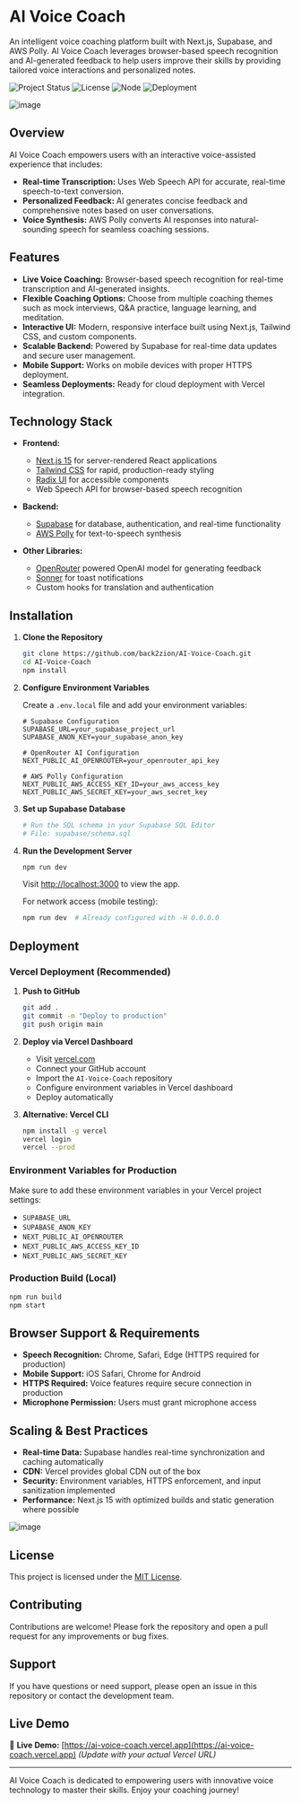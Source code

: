 # AI Voice Coach

An intelligent voice coaching platform built with Next.js, Supabase, and AWS Polly. AI Voice Coach leverages browser-based speech recognition and AI-generated feedback to help users improve their skills by providing tailored voice interactions and personalized notes.

![Project Status](https://img.shields.io/badge/status-production--ready-success.svg)
![License](https://img.shields.io/badge/license-MIT-blue.svg)
![Node](https://img.shields.io/badge/node-%3E%3D20.0.0-brightgreen.svg)
![Deployment](https://img.shields.io/badge/deployment-vercel--ready-orange.svg)

![image](https://github.com/user-attachments/assets/ea320086-efc0-4385-a131-03794bdfc52f)

## Overview

AI Voice Coach empowers users with an interactive voice-assisted experience that includes:
- **Real-time Transcription:** Uses Web Speech API for accurate, real-time speech-to-text conversion.
- **Personalized Feedback:** AI generates concise feedback and comprehensive notes based on user conversations.
- **Voice Synthesis:** AWS Polly converts AI responses into natural-sounding speech for seamless coaching sessions.

## Features

- **Live Voice Coaching:** Browser-based speech recognition for real-time transcription and AI-generated insights.
- **Flexible Coaching Options:** Choose from multiple coaching themes such as mock interviews, Q&A practice, language learning, and meditation.
- **Interactive UI:** Modern, responsive interface built using Next.js, Tailwind CSS, and custom components.
- **Scalable Backend:** Powered by Supabase for real-time data updates and secure user management.
- **Mobile Support:** Works on mobile devices with proper HTTPS deployment.
- **Seamless Deployments:** Ready for cloud deployment with Vercel integration.

## Technology Stack

- **Frontend:**  
  - [Next.js 15](https://nextjs.org/) for server-rendered React applications  
  - [Tailwind CSS](https://tailwindcss.com/) for rapid, production-ready styling  
  - [Radix UI](https://www.radix-ui.com/) for accessible components  
  - Web Speech API for browser-based speech recognition

- **Backend:**  
  - [Supabase](https://supabase.com/) for database, authentication, and real-time functionality  
  - [AWS Polly](https://aws.amazon.com/polly/) for text-to-speech synthesis  

- **Other Libraries:**  
  - [OpenRouter](https://openrouter.ai/) powered OpenAI model for generating feedback  
  - [Sonner](https://sonner.emilkowal.ski/) for toast notifications
  - Custom hooks for translation and authentication  

## Installation

1. **Clone the Repository**
   ```bash
   git clone https://github.com/back2zion/AI-Voice-Coach.git
   cd AI-Voice-Coach
   npm install
   ```

2. **Configure Environment Variables**

   Create a `.env.local` file and add your environment variables:
   ```env
   # Supabase Configuration
   SUPABASE_URL=your_supabase_project_url
   SUPABASE_ANON_KEY=your_supabase_anon_key

   # OpenRouter AI Configuration
   NEXT_PUBLIC_AI_OPENROUTER=your_openrouter_api_key

   # AWS Polly Configuration
   NEXT_PUBLIC_AWS_ACCESS_KEY_ID=your_aws_access_key
   NEXT_PUBLIC_AWS_SECRET_KEY=your_aws_secret_key
   ```

3. **Set up Supabase Database**
   ```bash
   # Run the SQL schema in your Supabase SQL Editor
   # File: supabase/schema.sql
   ```

4. **Run the Development Server**
   ```bash
   npm run dev
   ```
   Visit [http://localhost:3000](http://localhost:3000) to view the app.

   For network access (mobile testing):
   ```bash
   npm run dev  # Already configured with -H 0.0.0.0
   ```

## Deployment

### Vercel Deployment (Recommended)

1. **Push to GitHub**
   ```bash
   git add .
   git commit -m "Deploy to production"
   git push origin main
   ```

2. **Deploy via Vercel Dashboard**
   - Visit [vercel.com](https://vercel.com)
   - Connect your GitHub account
   - Import the `AI-Voice-Coach` repository
   - Configure environment variables in Vercel dashboard
   - Deploy automatically

3. **Alternative: Vercel CLI**
   ```bash
   npm install -g vercel
   vercel login
   vercel --prod
   ```

### Environment Variables for Production
Make sure to add these environment variables in your Vercel project settings:
- `SUPABASE_URL`
- `SUPABASE_ANON_KEY`
- `NEXT_PUBLIC_AI_OPENROUTER`
- `NEXT_PUBLIC_AWS_ACCESS_KEY_ID`
- `NEXT_PUBLIC_AWS_SECRET_KEY`

### Production Build (Local)
```bash
npm run build
npm start
```

## Browser Support & Requirements

- **Speech Recognition:** Chrome, Safari, Edge (HTTPS required for production)
- **Mobile Support:** iOS Safari, Chrome for Android
- **HTTPS Required:** Voice features require secure connection in production
- **Microphone Permission:** Users must grant microphone access

## Scaling & Best Practices

- **Real-time Data:** Supabase handles real-time synchronization and caching automatically
- **CDN:** Vercel provides global CDN out of the box
- **Security:** Environment variables, HTTPS enforcement, and input sanitization implemented
- **Performance:** Next.js 15 with optimized builds and static generation where possible

![image](https://github.com/user-attachments/assets/233903ac-5a43-46b1-a27f-ad9096cbfe64)

## License

This project is licensed under the [MIT License](./LICENSE).

## Contributing

Contributions are welcome! Please fork the repository and open a pull request for any improvements or bug fixes.

## Support

If you have questions or need support, please open an issue in this repository or contact the development team.

## Live Demo

🚀 **Live Demo:** [https://ai-voice-coach.vercel.app](https://ai-voice-coach.vercel.app) *(Update with your actual Vercel URL)*

---

AI Voice Coach is dedicated to empowering users with innovative voice technology to master their skills. Enjoy your coaching journey!
